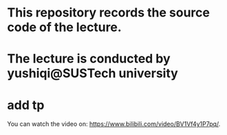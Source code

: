 # This repository records the source code of the lecture.
# The lecture is conducted by yushiqi@SUSTech university
# add tp
You can watch the video on: https://www.bilibili.com/video/BV1Vf4y1P7pq/.
